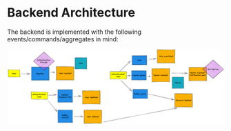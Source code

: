 # Backend Architecture

The backend is implemented with the following events/commands/aggregates in mind:

![event storming picture](event-storming.png)